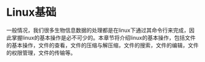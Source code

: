 # Linux基础


一般情况，我们很多生物信息数据的处理都是在linux下通过其命令行来完成，因此掌握linux的基本操作是必不可少的。本章节将介绍linux的基本操作，包括文件的基本操作，文件的查看，文件的压缩与解压缩，文件的搜索，文件的编辑，文件的权限管理，文件的传输等。
